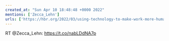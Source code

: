 ```yaml
---
created_at: "Sun Apr 10 18:48:48 +0000 2022"
mentions: ['Zecca_Lehn']
urls: ['https://hbr.org/2022/03/using-technology-to-make-work-more-human?utm_source=twitter']
---
```


RT @Zecca_Lehn: https://t.co/nabLDdNA7p